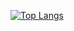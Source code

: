 [![Top Langs](https://github-readme-stats.vercel.app/api/top-langs/?username={ryo-furukawa-1122}
)](https://github.com/anuraghazra/github-readme-stats)
